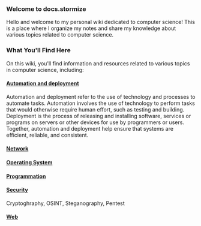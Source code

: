 ### Welcome to docs.stormize

Hello and welcome to my personal wiki dedicated to computer science! This is a place where I organize my notes and share my knowledge about various topics related to computer science.


### What You'll Find Here

On this wiki, you'll find information and resources related to various topics in computer science, including:


#### [Automation and deployment](/_index/Automation%20and%20deployment/Ansible)

Automation and deployment refer to the use of technology and processes to automate tasks. Automation involves the use of technology to perform tasks that would otherwise require human effort, such as testing and building. Deployment is the process of releasing and installing software, services or programs on servers or other devices for use by programmers or users. Together, automation and deployment help ensure that  systems are efficient, reliable, and consistent.


#### [Network](/_index/Network/Cisco)

#### [Operating System](/_index/Operating%20System/Linux)

#### [Programmation](/_index/Programmation/Command%20Line)



#### [Security](/_index/Security/Cryptography/Hashcat)

Cryptoghraphy, OSINT, Steganography, Pentest

#### [Web](/_index/Security/Cryptography/Hashcat)
